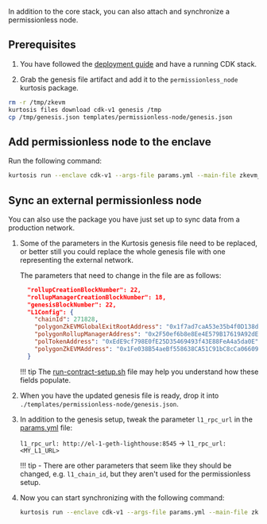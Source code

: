 In addition to the core stack, you can also attach and synchronize a permissionless node. 

## Prerequisites

1. You have followed the [deployment guide](deploy-stack.md) and have a running CDK stack.

2. Grab the genesis file artifact and add it to the `permissionless_node` kurtosis package.

```sh
rm -r /tmp/zkevm
kurtosis files download cdk-v1 genesis /tmp
cp /tmp/genesis.json templates/permissionless-node/genesis.json
```

## Add permissionless node to the enclave

Run the following command:

```sh
kurtosis run --enclave cdk-v1 --args-file params.yml --main-file zkevm_permissionless_node.star .
```

## Sync an external permissionless node

You can also use the package you have just set up to sync data from a production network.

1. Some of the parameters in the Kurtosis genesis file need to be replaced, or better still you could replace the whole genesis file with one representing the external network. 

    The parameters that need to change in the file are as follows:

    ```json
      "rollupCreationBlockNumber": 22,
      "rollupManagerCreationBlockNumber": 18,
      "genesisBlockNumber": 22,
      "L1Config": {
        "chainId": 271828,
        "polygonZkEVMGlobalExitRootAddress": "0x1f7ad7caA53e35b4f0D138dC5CBF91aC108a2674",
        "polygonRollupManagerAddress": "0x2F50ef6b8e8Ee4E579B17619A92dE3E2ffbD8AD2",
        "polTokenAddress": "0xEdE9cf798E0fE25D35469493f43E88FeA4a5da0E",
        "polygonZkEVMAddress": "0x1Fe038B54aeBf558638CA51C91bC8cCa06609e91"
      }
    ```

    !!! tip
        The [run-contract-setup.sh](https://github.com/0xPolygon/kurtosis-cdk/blob/main/templates/run-contract-setup.sh) file may help you understand how these fields populate.

2. When you have the updated genesis file is ready, drop it into `./templates/permissionless-node/genesis.json`.

3. In addition to the genesis setup, tweak the parameter `l1_rpc_url` in the [params.yml](https://github.com/0xPolygon/kurtosis-cdk/blob/main/params.yml) file:

    `l1_rpc_url: http://el-1-geth-lighthouse:8545` -> `l1_rpc_url: <MY_L1_URL>`

    !!! tip
        - There are other parameters that seem like they should be changed, e.g. `l1_chain_id`, but they aren't used for the permissionless setup.

4. Now you can start synchronizing with the following command:

    ```sh
    kurtosis run --enclave cdk-v1 --args-file params.yml --main-file zkevm_permissionless_node.star .
    ```

<br/>